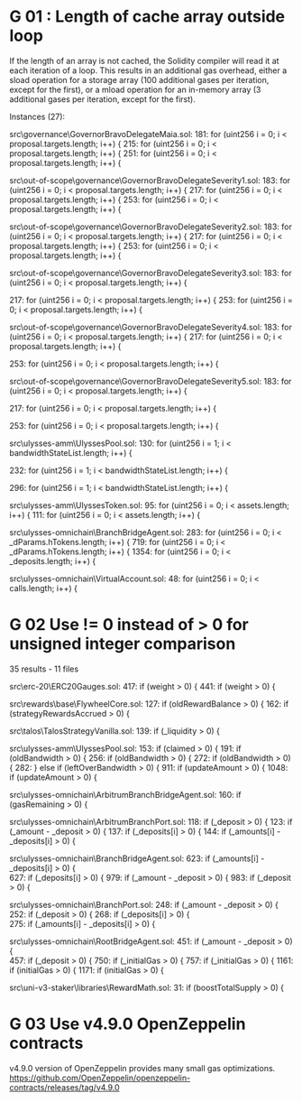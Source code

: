 # G 01 : Length of cache array outside loop

If the length of an array is not cached, the Solidity compiler will read it at each iteration of a loop. This results in an additional gas overhead, either a sload operation for a storage array (100 additional gases per iteration, except for the first), or a mload operation for an in-memory array (3 additional gases per iteration, except for the first).

Instances (27):

src\governance\GovernorBravoDelegateMaia.sol:
  181:         for (uint256 i = 0; i < proposal.targets.length; i++) {
  215:         for (uint256 i = 0; i < proposal.targets.length; i++) {
  251:         for (uint256 i = 0; i < proposal.targets.length; i++) {


src\out-of-scope\governance\GovernorBravoDelegateSeverity1.sol:
  183:         for (uint256 i = 0; i < proposal.targets.length; i++) {
  217:         for (uint256 i = 0; i < proposal.targets.length; i++) {
  253:         for (uint256 i = 0; i < proposal.targets.length; i++) {
 

src\out-of-scope\governance\GovernorBravoDelegateSeverity2.sol:
  183:         for (uint256 i = 0; i < proposal.targets.length; i++) {
  217:         for (uint256 i = 0; i < proposal.targets.length; i++) {
  253:         for (uint256 i = 0; i < proposal.targets.length; i++) {


src\out-of-scope\governance\GovernorBravoDelegateSeverity3.sol:
  183:         for (uint256 i = 0; i < proposal.targets.length; i++) {

  217:         for (uint256 i = 0; i < proposal.targets.length; i++) {
  253:         for (uint256 i = 0; i < proposal.targets.length; i++) {

src\out-of-scope\governance\GovernorBravoDelegateSeverity4.sol:
  183:         for (uint256 i = 0; i < proposal.targets.length; i++) {
  217:         for (uint256 i = 0; i < proposal.targets.length; i++) {
 
  253:         for (uint256 i = 0; i < proposal.targets.length; i++) {

src\out-of-scope\governance\GovernorBravoDelegateSeverity5.sol:
  183:         for (uint256 i = 0; i < proposal.targets.length; i++) {

  217:         for (uint256 i = 0; i < proposal.targets.length; i++) {

  253:         for (uint256 i = 0; i < proposal.targets.length; i++) {
  

src\ulysses-amm\UlyssesPool.sol:
  130:         for (uint256 i = 1; i < bandwidthStateList.length; i++) {
  
  232:         for (uint256 i = 1; i < bandwidthStateList.length; i++) {
  
  296:         for (uint256 i = 1; i < bandwidthStateList.length; i++) {
  
src\ulysses-amm\UlyssesToken.sol:
   95:         for (uint256 i = 0; i < assets.length; i++) {
  111:         for (uint256 i = 0; i < assets.length; i++) {

src\ulysses-omnichain\BranchBridgeAgent.sol:
   283:         for (uint256 i = 0; i < _dParams.hTokens.length; i++) {
   719:         for (uint256 i = 0; i < _dParams.hTokens.length; i++) {
  1354:         for (uint256 i = 0; i < _deposits.length; i++) {

src\ulysses-omnichain\VirtualAccount.sol:
  48:         for (uint256 i = 0; i < calls.length; i++) {



# G 02 Use != 0 instead of > 0 for unsigned integer comparison

35 results - 11 files

src\erc-20\ERC20Gauges.sol:
  417:         if (weight > 0) {
  441:         if (weight > 0) {
 
src\rewards\base\FlywheelCore.sol:
  127:         if (oldRewardBalance > 0) {
  162:         if (strategyRewardsAccrued > 0) {
  

src\talos\TalosStrategyVanilla.sol:
  139:         if (_liquidity > 0) {

src\ulysses-amm\UlyssesPool.sol: 
   153:         if (claimed > 0) {
   191:             if (oldBandwidth > 0) {
   256:                     if (oldBandwidth > 0) {
   272:             if (oldBandwidth > 0) {
   282:                     } else if (leftOverBandwidth > 0) {
   911:             if (updateAmount > 0) {
  1048:             if (updateAmount > 0) {

src\ulysses-omnichain\ArbitrumBranchBridgeAgent.sol:
  160:         if (gasRemaining > 0) {

src\ulysses-omnichain\ArbitrumBranchPort.sol:
  118:         if (_deposit > 0) {
  123:         if (_amount - _deposit > 0) {
  137:             if (_deposits[i] > 0) {
  144:             if (_amounts[i] - _deposits[i] > 0) {
  

src\ulysses-omnichain\BranchBridgeAgent.sol:
  623:             if (_amounts[i] - _deposits[i] > 0) {  
  627:             if (_deposits[i] > 0) { 
  979:         if (_amount - _deposit > 0) { 
  983:         if (_deposit > 0) {

src\ulysses-omnichain\BranchPort.sol:
  248:         if (_amount - _deposit > 0) { 
  252:         if (_deposit > 0) {
  268:             if (_deposits[i] > 0) {  
  275:             if (_amounts[i] - _deposits[i] > 0) {
 
src\ulysses-omnichain\RootBridgeAgent.sol:
   451:         if (_amount - _deposit > 0) {  
   457:         if (_deposit > 0) {
   750:             if (_initialGas > 0) { 
   757:         if (_initialGas > 0) {
  1161:             if (initialGas > 0) {
  1171:         if (initialGas > 0) {
  
src\uni-v3-staker\libraries\RewardMath.sol:
  31:         if (boostTotalSupply > 0) {

# G 03 Use v4.9.0 OpenZeppelin contracts
v4.9.0 version of OpenZeppelin provides many small gas optimizations.
https://github.com/OpenZeppelin/openzeppelin-contracts/releases/tag/v4.9.0

